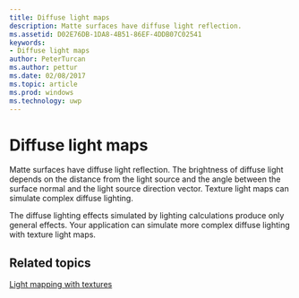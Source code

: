 ```yaml
---
title: Diffuse light maps
description: Matte surfaces have diffuse light reflection.
ms.assetid: D02E76DB-1DA8-4B51-86EF-4DDB07C02541
keywords:
- Diffuse light maps
author: PeterTurcan
ms.author: pettur
ms.date: 02/08/2017
ms.topic: article
ms.prod: windows
ms.technology: uwp
---
```


# Diffuse light maps


Matte surfaces have diffuse light reflection. The brightness of diffuse light depends on the distance from the light source and the angle between the surface normal and the light source direction vector. Texture light maps can simulate complex diffuse lighting.

The diffuse lighting effects simulated by lighting calculations produce only general effects. Your application can simulate more complex diffuse lighting with texture light maps.

## <span id="related-topics"></span>Related topics


[Light mapping with textures](light-mapping-with-textures.md)

 

 




